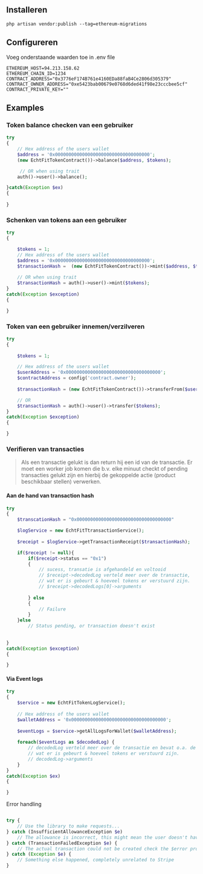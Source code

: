 

## Installeren
```shell
php artisan vendor:publish --tag=ethereum-migrations
```

## Configureren
Voeg onderstaande waarden toe in .env file

```dotenv
ETHEREUM_HOST=94.213.158.62
ETHEREUM_CHAIN_ID=1234
CONTRACT_ADDRESS="0x3776eF174B761e4160EDa88faB4Ce2806d305379"
CONTRACT_OWNER_ADDRESS="0xe5423bab00679e0768d6ded41f98e23cccbee5cf"
CONTRACT_PRIVATE_KEY=""

```

## Examples

### Token balance checken van een gebruiker

```php
try
{
	// Hex address of the users wallet
    $address = '0x00000000000000000000000000000000000'; 
	(new EchtFitTokenContract())->balance($address, $tokens);

	 // OR when using trait
    auth()->user()->balance();

}catch(Exception $ex)
{
	
}
```

### Schenken van tokens aan een gebruiker
```php 
try 
{

    $tokens = 1;
    // Hex address of the users wallet
    $address = '0x00000000000000000000000000000000000'; 
    $transactionHash = 	(new EchtFitTokenContract())->mint($address, $tokens);
	
    // OR when using trait
    $transactionHash = auth()->user()->mint($tokens);
} 
catch(Exception $exception) 
{

}
```

### Token van een gebruiker innemen/verzilveren

```php 
try 
{
	
    $tokens = 1;

	// Hex address of the users wallet
    $userAddress = '0x00000000000000000000000000000000000'; 
    $contractAddress = config('contract.owner');
    
    $transactionHash = (new EchtFitTokenContract())->transferFrom($userAddress, $contractAddres, $tokens);

    // OR
    $transactionHash = auth()->user()->transfer($tokens);
} 
catch(Exception $exception) 
{

}
```

### Verifieren van transacties

>Als een transactie gelukt is dan return hij een id van de transactie. Er moet een worker job komen die b.v. elke minuut checkt of pending transacties gelukt zijn en hierbij de gekoppelde actie (product beschikbaar stellen) verwerken.


#### Aan de hand van transaction hash

```php 
try 
{
	$transcationHash = "0x00000000000000000000000000000000000"

	$logService = new EchtFitTtransactionService();
	
	$receipt = $logService->getTransactionReceipt($transactionHash);

	if($receipt != null){
		if($receipt->status == "0x1")
		{
			// sucess, transatie is afgehandeld en voltooid
			// $receipt->decodedLog verteld meer over de transactie, 
			// wat er is gebeurt & hoeveel tokens er verstuurd zijn.
			// $receipt->decodedLogs[0]->arguments
			
		} else
		{
			// Failure
		}
	}else
		// Status pending, or transaction doesn't exist
	
	
} 
catch(Exception $exception) 
{

}
```

#### Via Event logs

```php
try
{
	$service = new EchtFitTokenLogService();
	
	// Hex address of the users wallet
    $walletAddress = '0x00000000000000000000000000000000000';
    
	$eventLogs = $service->getAllLogsForWallet($walletAddress);
	
	foreach($eventLogs as $decodedLog) {
		// decodedLog verteld meer over de transactie en bevat o.a. de transaction hash, 
		// wat er is gebeurt & hoeveel tokens er verstuurd zijn.
		// decodedLog->arguments
	}
}
catch(Exception $ex)
{

}
```

Error handling

```php

try {
    // Use the library to make requests...
} catch (InsufficientAllowanceException $e)
	// The allowance is incorrect, this might mean the user doesn't have a active subscription.
} catch (TransactionFailedException $e) {
	// The actual transaction could not be created check the $error property and the $message for more info.
} catch (Exception $e) {
    // Something else happened, completely unrelated to Stripe
}
```